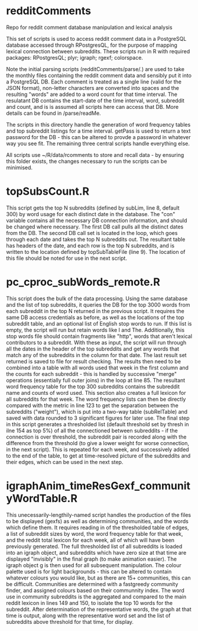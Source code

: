 # redditComments
Repo for reddit comment database manipulation and lexical analysis

This set of scripts is used to access reddit comment data in a PostgreSQL database accessed through RPostgresQL, for the purpose of mapping lexical connection between subreddits. These scripts run in R with required packages:
RPostgresQL;
plyr;
igraph;
rgexf;
colorspace.

Note the initial parsing scripts (redditComments/parse/*.*) are used to take the monthly files containing the reddit comment data and sensibly put it into a PostgreSQL DB. Each comment is treated as a single line (valid for the JSON format), non-letter characters are converted into spaces and the resulting "words" are added to a word count for that time interval. The resulatant DB contains the start-date of the time interval, word, subreddit and count, and is is assumed all scripts here can access that DB. More details can be found in /parse/readMe.

The scripts in this directory handle the generation of word frequency tables and top subreddit listings for a time interval. getPass is used to return a text password for the DB - this can be altered to provde a password in whatever way you see fit. The remaining three central scripts handle everything else.

All scripts use ~/R/data/rcomments to store and recall data - by ensuring this folder exists, the changes necessary to run the scripts can be minimised.

# topSubsCount.R
This script gets the top N subreddits (defined by subLim, line 8, default 300) by word usage for each distinct date in the database. The "con" variable contains all the necessary DB connection information, and should be changed where necessary.
The first DB call pulls all the distinct dates from the DB. The second DB call set is located in the loop, which goes through each date and takes the top N subreddits out.
The resultant table has headers of the date, and each row is the top N subreddits, and is written to the location defined by topSubTableFile (line 9). The location of this file should be noted for use in the next script.

# pc_cproc_subWords_remote.R
This script does the bulk of the data processing. Using the same database and the list of top subreddits, it queries the DB for the top 3000 words from each subreddit in the top N returned in the previous script. It requires the same DB access credentials as before, as well as the locations of the top subreddit table, and an optional list of English stop words to run. 
If this list is empty, the script will run but retain words like I and The. Additionally, this stop words file should contain fragments like "http", words that aren't lexical contributors to a subreddit.
With these as input, the script will run through all the dates in the header of the top subreddits and get any words that match any of the subreddits in the column for that date. The last result set returned is saved to file for result checking.
The results then need to be combined into a table with all words used that week in the first column and the counts for each subreddit - this is handled by successive "merge" operations (essentially full outer joins) in the loop at line 85. The resultant word frequency table for the top 300 subreddits contains the subreddit name and counts of word used. This section also creates a full lexicon for all subreddits for that week.
The word frequency lists can then be directly compared with the metric in line 123 to get the separation between the subreddits ("weight"), which is put into a two-way table (subRelTable) and saved with data rounded to 3 significant figures for later use.
The final step in this script generates a thresholded list (default threshold set by thresh in ilne 154 as top 5%) of all the connectioned between subreddits - if the connection is over threshold, the subreddit pair is recorded along with the difference from the threshold (to give a lower weight for worse connection, in the next script). This is repeated for each week, and successively added to the end of the table, to get at time-resolved picture of the subreddits and their edges, which can be used in the next step.

# igraphAnim_timeResGexf_communityWordTable.R
This unecessarily-lengthily-named script handles the production of the files to be displayed (gexfs) as well as determining communities, and the words which define them.
It requires reading in of the thresholded table of edges, a list of subreddit sizes by word, the word frequency table for that week, and the reddit total lexicon for each week, all of which will have been previously generated. 
The full thresholded list of all subreddits is loaded into an igraph object, and subreddits which have zero size at that time are displayed "invisibly" in the final graph (to make animation easier). The igraph object g is then used for all subsequent manipulation.
The colour palette used is for light backgrounds - this can be altered to contain whatever colours you would like, but as there are 15+ communities, this can be difficult.
Communities are determined with a fastgreedy community finder, and assigned colours based on their communnity index. The word use in community subreddits is the aggregated and compared to the main reddit lexicon in lines 149 and 150, to isolate the top 10 words for the subreddit. After determination of the representative words, the graph at that time is output, along with the representative word set and the list of subreddits above threshold for that time, for display.











